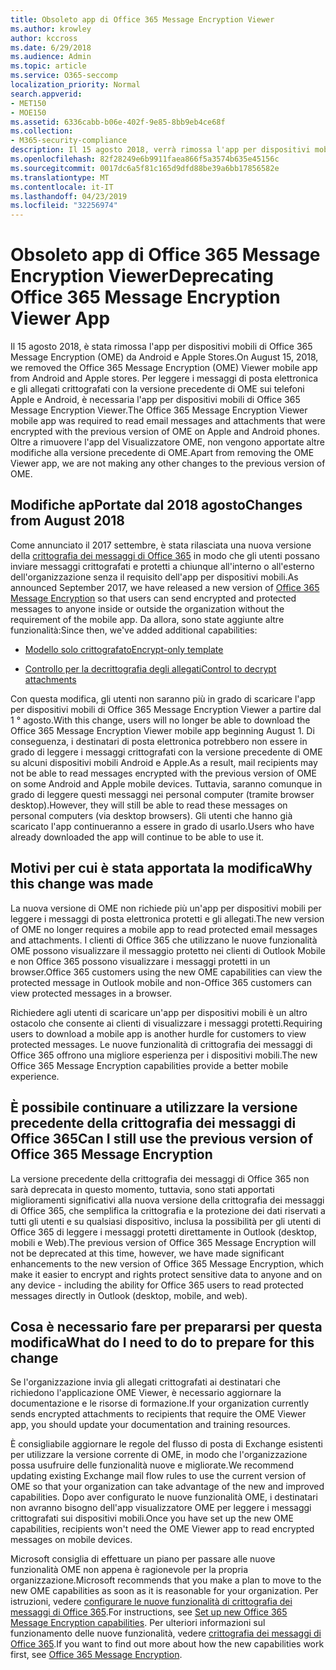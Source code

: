 ```yaml
---
title: Obsoleto app di Office 365 Message Encryption Viewer
ms.author: krowley
author: kccross
ms.date: 6/29/2018
ms.audience: Admin
ms.topic: article
ms.service: O365-seccomp
localization_priority: Normal
search.appverid:
- MET150
- MOE150
ms.assetid: 6336cabb-b06e-402f-9e85-8bb9eb4ce68f
ms.collection:
- M365-security-compliance
description: Il 15 agosto 2018, verrà rimossa l'app per dispositivi mobili di Office 365 Message Encryption (OME) da Android e Apple Store. Per leggere i messaggi di posta elettronica e gli allegati crittografati con la versione precedente di OME sui telefoni Apple e Android, è necessaria l'app per dispositivi mobili di Office 365 Message Encryption Viewer. Oltre a rimuovere l'app del Visualizzatore OME, non vengono apportate altre modifiche alla versione precedente di OME.
ms.openlocfilehash: 82f28249e6b9911faea866f5a3574b635e45156c
ms.sourcegitcommit: 0017dc6a5f81c165d9dfd88be39a6bb17856582e
ms.translationtype: MT
ms.contentlocale: it-IT
ms.lasthandoff: 04/23/2019
ms.locfileid: "32256974"
---
```

# <a name="deprecating-office-365-message-encryption-viewer-app"></a><span data-ttu-id="f8556-105">Obsoleto app di Office 365 Message Encryption Viewer</span><span class="sxs-lookup"><span data-stu-id="f8556-105">Deprecating Office 365 Message Encryption Viewer App</span></span>

<span data-ttu-id="f8556-106">Il 15 agosto 2018, è stata rimossa l'app per dispositivi mobili di Office 365 Message Encryption (OME) da Android e Apple Stores.</span><span class="sxs-lookup"><span data-stu-id="f8556-106">On August 15, 2018, we removed the Office 365 Message Encryption (OME) Viewer mobile app from Android and Apple stores.</span></span> <span data-ttu-id="f8556-107">Per leggere i messaggi di posta elettronica e gli allegati crittografati con la versione precedente di OME sui telefoni Apple e Android, è necessaria l'app per dispositivi mobili di Office 365 Message Encryption Viewer.</span><span class="sxs-lookup"><span data-stu-id="f8556-107">The Office 365 Message Encryption Viewer mobile app was required to read email messages and attachments that were encrypted with the previous version of OME on Apple and Android phones.</span></span> <span data-ttu-id="f8556-108">Oltre a rimuovere l'app del Visualizzatore OME, non vengono apportate altre modifiche alla versione precedente di OME.</span><span class="sxs-lookup"><span data-stu-id="f8556-108">Apart from removing the OME Viewer app, we are not making any other changes to the previous version of OME.</span></span>
  
## <a name="changes-from-august-2018"></a><span data-ttu-id="f8556-109">Modifiche apPortate dal 2018 agosto</span><span class="sxs-lookup"><span data-stu-id="f8556-109">Changes from August 2018</span></span>

<span data-ttu-id="f8556-110">Come annunciato il 2017 settembre, è stata rilasciata una nuova versione della [crittografia dei messaggi di Office 365](https://aka.ms/ome2017) in modo che gli utenti possano inviare messaggi crittografati e protetti a chiunque all'interno o all'esterno dell'organizzazione senza il requisito dell'app per dispositivi mobili.</span><span class="sxs-lookup"><span data-stu-id="f8556-110">As announced September 2017, we have released a new version of [Office 365 Message Encryption](https://aka.ms/ome2017) so that users can send encrypted and protected messages to anyone inside or outside the organization without the requirement of the mobile app.</span></span> <span data-ttu-id="f8556-111">Da allora, sono state aggiunte altre funzionalità:</span><span class="sxs-lookup"><span data-stu-id="f8556-111">Since then, we've added additional capabilities:</span></span>
  
- [<span data-ttu-id="f8556-112">Modello solo crittografato</span><span class="sxs-lookup"><span data-stu-id="f8556-112">Encrypt-only template</span></span>](https://aka.ms/encryptonly)

- [<span data-ttu-id="f8556-113">Controllo per la decrittografia degli allegati</span><span class="sxs-lookup"><span data-stu-id="f8556-113">Control to decrypt attachments</span></span>](https://techcommunity.microsoft.com/t5/Security-Privacy-and-Compliance/Admin-control-for-attachments-now-available-in-Office-365/ba-p/204007)
    
<span data-ttu-id="f8556-114">Con questa modifica, gli utenti non saranno più in grado di scaricare l'app per dispositivi mobili di Office 365 Message Encryption Viewer a partire dal 1 ° agosto.</span><span class="sxs-lookup"><span data-stu-id="f8556-114">With this change, users will no longer be able to download the Office 365 Message Encryption Viewer mobile app beginning August 1.</span></span> <span data-ttu-id="f8556-115">Di conseguenza, i destinatari di posta elettronica potrebbero non essere in grado di leggere i messaggi crittografati con la versione precedente di OME su alcuni dispositivi mobili Android e Apple.</span><span class="sxs-lookup"><span data-stu-id="f8556-115">As a result, mail recipients may not be able to read messages encrypted with the previous version of OME on some Android and Apple mobile devices.</span></span> <span data-ttu-id="f8556-116">Tuttavia, saranno comunque in grado di leggere questi messaggi nei personal computer (tramite browser desktop).</span><span class="sxs-lookup"><span data-stu-id="f8556-116">However, they will still be able to read these messages on personal computers (via desktop browsers).</span></span> <span data-ttu-id="f8556-117">Gli utenti che hanno già scaricato l'app continueranno a essere in grado di usarlo.</span><span class="sxs-lookup"><span data-stu-id="f8556-117">Users who have already downloaded the app will continue to be able to use it.</span></span>
  
## <a name="why-this-change-was-made"></a><span data-ttu-id="f8556-118">Motivi per cui è stata apportata la modifica</span><span class="sxs-lookup"><span data-stu-id="f8556-118">Why this change was made</span></span>

<span data-ttu-id="f8556-119">La nuova versione di OME non richiede più un'app per dispositivi mobili per leggere i messaggi di posta elettronica protetti e gli allegati.</span><span class="sxs-lookup"><span data-stu-id="f8556-119">The new version of OME no longer requires a mobile app to read protected email messages and attachments.</span></span> <span data-ttu-id="f8556-120">I clienti di Office 365 che utilizzano le nuove funzionalità OME possono visualizzare il messaggio protetto nei clienti di Outlook Mobile e non Office 365 possono visualizzare i messaggi protetti in un browser.</span><span class="sxs-lookup"><span data-stu-id="f8556-120">Office 365 customers using the new OME capabilities can view the protected message in Outlook mobile and non-Office 365 customers can view protected messages in a browser.</span></span>
  
<span data-ttu-id="f8556-121">Richiedere agli utenti di scaricare un'app per dispositivi mobili è un altro ostacolo che consente ai clienti di visualizzare i messaggi protetti.</span><span class="sxs-lookup"><span data-stu-id="f8556-121">Requiring users to download a mobile app is another hurdle for customers to view protected messages.</span></span> <span data-ttu-id="f8556-122">Le nuove funzionalità di crittografia dei messaggi di Office 365 offrono una migliore esperienza per i dispositivi mobili.</span><span class="sxs-lookup"><span data-stu-id="f8556-122">The new Office 365 Message Encryption capabilities provide a better mobile experience.</span></span>
  
## <a name="can-i-still-use-the-previous-version-of-office-365-message-encryption"></a><span data-ttu-id="f8556-123">È possibile continuare a utilizzare la versione precedente della crittografia dei messaggi di Office 365</span><span class="sxs-lookup"><span data-stu-id="f8556-123">Can I still use the previous version of Office 365 Message Encryption</span></span>

<span data-ttu-id="f8556-124">La versione precedente della crittografia dei messaggi di Office 365 non sarà deprecata in questo momento, tuttavia, sono stati apportati miglioramenti significativi alla nuova versione della crittografia dei messaggi di Office 365, che semplifica la crittografia e la protezione dei dati riservati a tutti gli utenti e su qualsiasi dispositivo, inclusa la possibilità per gli utenti di Office 365 di leggere i messaggi protetti direttamente in Outlook (desktop, mobili e Web).</span><span class="sxs-lookup"><span data-stu-id="f8556-124">The previous version of Office 365 Message Encryption will not be deprecated at this time, however, we have made significant enhancements to the new version of Office 365 Message Encryption, which make it easier to encrypt and rights protect sensitive data to anyone and on any device - including the ability for Office 365 users to read protected messages directly in Outlook (desktop, mobile, and web).</span></span> 
  
## <a name="what-do-i-need-to-do-to-prepare-for-this-change"></a><span data-ttu-id="f8556-125">Cosa è necessario fare per prepararsi per questa modifica</span><span class="sxs-lookup"><span data-stu-id="f8556-125">What do I need to do to prepare for this change</span></span>

<span data-ttu-id="f8556-126">Se l'organizzazione invia gli allegati crittografati ai destinatari che richiedono l'applicazione OME Viewer, è necessario aggiornare la documentazione e le risorse di formazione.</span><span class="sxs-lookup"><span data-stu-id="f8556-126">If your organization currently sends encrypted attachments to recipients that require the OME Viewer app, you should update your documentation and training resources.</span></span>
  
<span data-ttu-id="f8556-127">È consigliabile aggiornare le regole del flusso di posta di Exchange esistenti per utilizzare la versione corrente di OME, in modo che l'organizzazione possa usufruire delle funzionalità nuove e migliorate.</span><span class="sxs-lookup"><span data-stu-id="f8556-127">We recommend updating existing Exchange mail flow rules to use the current version of OME so that your organization can take advantage of the new and improved capabilities.</span></span> <span data-ttu-id="f8556-128">Dopo aver configurato le nuove funzionalità OME, i destinatari non avranno bisogno dell'app visualizzatore OME per leggere i messaggi crittografati sui dispositivi mobili.</span><span class="sxs-lookup"><span data-stu-id="f8556-128">Once you have set up the new OME capabilities, recipients won't need the OME Viewer app to read encrypted messages on mobile devices.</span></span>
  
<span data-ttu-id="f8556-129">Microsoft consiglia di effettuare un piano per passare alle nuove funzionalità OME non appena è ragionevole per la propria organizzazione.</span><span class="sxs-lookup"><span data-stu-id="f8556-129">Microsoft recommends that you make a plan to move to the new OME capabilities as soon as it is reasonable for your organization.</span></span> <span data-ttu-id="f8556-130">Per istruzioni, vedere [configurare le nuove funzionalità di crittografia dei messaggi di Office 365](set-up-new-message-encryption-capabilities.md).</span><span class="sxs-lookup"><span data-stu-id="f8556-130">For instructions, see [Set up new Office 365 Message Encryption capabilities](set-up-new-message-encryption-capabilities.md).</span></span> <span data-ttu-id="f8556-131">Per ulteriori informazioni sul funzionamento delle nuove funzionalità, vedere [crittografia dei messaggi di Office 365](ome.md).</span><span class="sxs-lookup"><span data-stu-id="f8556-131">If you want to find out more about how the new capabilities work first, see [Office 365 Message Encryption](ome.md).</span></span>
  


